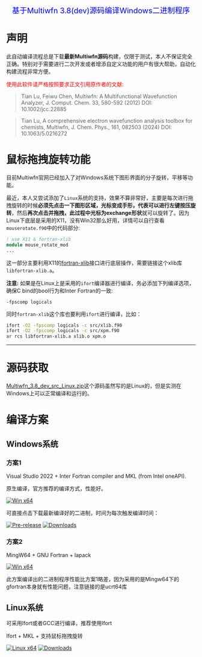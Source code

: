 <p style="text-align: center; color: blue; font-size: 20px;">基于Multiwfn 3.8(dev)源码编译Windows二进制程序</p>



# 声明

此自动编译流程总是下载**最新Multiwfn源码**构建，仅限于测试，本人不保证完全正确。特别对于需要进行二次开发或者增添自定义功能的用户有很大帮助，自动化构建流程非常方便。

<p style="color:red;">使用此软件请严格按照要求正文引用原作者的文献: </p>

> Tian Lu, Feiwu Chen, Multiwfn: A Multifunctional Wavefunction Analyzer, J. Comput. Chem. 33, 580-592 (2012) DOI: 10.1002/jcc.22885

> Tian Lu, A comprehensive electron wavefunction analysis toolbox for chemists, Multiwfn, J. Chem. Phys., 161, 082503 (2024) DOI: 10.1063/5.0216272



# 鼠标拖拽旋转功能

目前Multiwfn官网已经加入了对Windows系统下图形界面的分子旋转，平移等功能。

最近，本人又尝试添加了`Linux`系统的支持，效果不算非常好，主要是每次进行拖拽旋转的时候**必须先点击一下图形区域，光标变成手形，代表可以进行左键按压旋转**，然后**再次点击并拖拽，此过程中光标为exchange形状**就可以旋转了。因为Linux下底层是采用的X11，没有Win32那么好用，详情可以自行查看`mouserotate.f90`中的代码部分:
``` fortran
! use X11 & fortran-xlib
module mouse_rotate_mod
...
```
这一部分主要利用X11的[fortran-xlib](https://github.com/interkosmos/fortran-xlib)接口进行底层操作，需要链接这个xlib库`libfortran-xlib.a`。

**注意:**
如果是在Linux上是采用的`ifort`编译器进行编译，务必添加下列编译选项，确保C bind的bool行为和Inter Fortran的一致:
```
-fpscomp logicals
```
同时`fortran-xlib`这个库也要利用`ifort`进行编译，比如：
```bash
ifort -O2 -fpscomp logicals -c src/xlib.f90
ifort -O2 -fpscomp logicals -c src/xpm.f90
ar rcs libfortran-xlib.a xlib.o xpm.o
```


-----------------------------
# 源码获取

[Multiwfn_3.8_dev_src_Linux.zip](http://sobereva.com/multiwfn/misc/Multiwfn_3.8_dev_src_Linux.zip)这个源码虽然写的是Linux的，但是实测在Windows上可以正常编译和运行的。


# 编译方案

## Windows系统

### 方案1

Visual Studio 2022 + Inter Fortran compiler and MKL (from Intel oneAPI).

原生编译，官方推荐的编译方式，性能好。


[![Win x64](https://github.com/liuyujie714/Multiwfn_compile/actions/workflows/Multiwfn_ifort.yml/badge.svg)](https://github.com/liuyujie714/Multiwfn_compile/actions/workflows/Multiwfn_ifort.yml) 

可直接点击下载最新编译好的二进制，时间为每次触发编译时间：

[![Pre-release](https://img.shields.io/github/v/release/liuyujie714/Multiwfn_compile?include_prereleases&label=pre-release&color=orange)](https://github.com/liuyujie714/Multiwfn_compile/releases) [![Downloads](https://img.shields.io/github/downloads/liuyujie714/Multiwfn_compile/total)](https://github.com/liuyujie714/Multiwfn_compile/releases)



### 方案2

MingW64 + GNU Fortran + lapack

[![Win x64](https://github.com/liuyujie714/Multiwfn_compile/actions/workflows/Multiwfn_mingw64.yml/badge.svg)](https://github.com/liuyujie714/Multiwfn_compile/actions/workflows/Multiwfn_mingw64.yml)


此方案编译出的二进制程序性能比方案1略差，因为采用的是Mingw64下的gfortran本身就有性能问题，注意链接的是ucrt64库


## Linux系统
可采用Ifort或者GCC进行编译，推荐使用Ifort

Ifort + MKL + 支持鼠标拖拽旋转

[![Linux x64](https://github.com/liuyujie714/Multiwfn_compile/actions/workflows/Linux64_mouse.yml/badge.svg)](https://github.com/liuyujie714/Multiwfn_compile/actions/workflows/Linux64_mouse.yml)
[![Downloads](https://img.shields.io/github/downloads/liuyujie714/Multiwfn_compile/total)](https://github.com/liuyujie714/Multiwfn_compile/releases)
 
